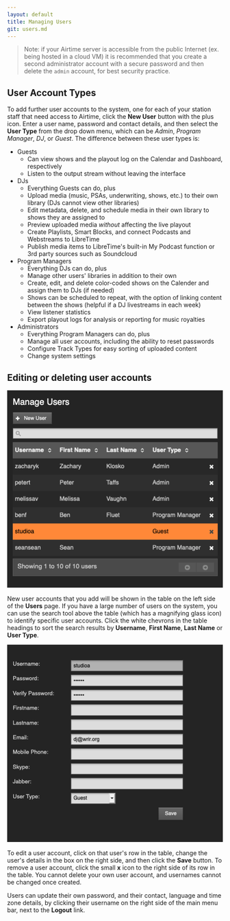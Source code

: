 ```yaml
---
layout: default
title: Managing Users
git: users.md
---
```


> Note: if your Airtime server is accessible from the public Internet (ex. being hosted in a cloud VM)
it is recommended that you create a second administrator account with a secure password and then
delete the `admin` account, for best security practice.

## User Account Types

To add further user accounts to the system, one for each of your station staff that need access to Airtime, click the **New User** button with the plus icon. Enter a user name, password and contact details, and then select the **User Type** from the drop down menu, which can be *Admin*, *Program Manager*, *DJ*, or *Guest*. The difference between these user types is:

* Guests
  - Can view shows and the playout log on the Calendar and Dashboard, respectively
  - Listen to the output stream without leaving the interface
* DJs
  - Everything Guests can do, plus
  - Upload media (music, PSAs, underwriting, shows, etc.) to their own library (DJs cannot view other libraries)
  - Edit metadata, delete, and schedule media in their own library to shows they are assigned to
  - Preview uploaded media _without_ affecting the live playout
  - Create Playlists, Smart Blocks, and connect Podcasts and Webstreams to LibreTime
  - Publish media items to LibreTime's built-in My Podcast function or 3rd party sources such as Soundcloud
* Program Managers
  - Everything DJs can do, plus
  - Manage other users' libraries in addition to their own
  - Create, edit, and delete color-coded shows on the Calender and assign them to DJs (if needed)
  - Shows can be scheduled to repeat, with the option of linking content between the shows (helpful if a DJ livestreams in each week)
  - View listener statistics
  - Export playout logs for analysis or reporting for music royalties
* Administrators
  - Everything Program Managers can do, plus
  - Manage all user accounts, including the ability to reset passwords
  - Configure Track Types for easy sorting of uploaded content
  - Change system settings

## Editing or deleting user accounts

![](img/user-list.png)

New user accounts that you add will be shown in the table on the left side of the **Users** page. If you have a
large number of users on the system, you can use the search tool above the table (which has a magnifying glass icon)
to identify specific user accounts. Click the white chevrons in the table headings to sort the search results
by **Username**, **First Name**, **Last Name** or **User Type**.

![](img/user-edit.png)

To edit a user account, click on that user's row in the table, change the user's details in the box on the
right side, and then click the **Save** button. To remove a user account, click the small **x** icon to the right
side of its row in the table. You cannot delete your own user account, and usernames cannot be changed once created.

Users can update their own password, and their contact, language and time zone details, by clicking their username on the
right side of the main menu bar, next to the **Logout** link.

